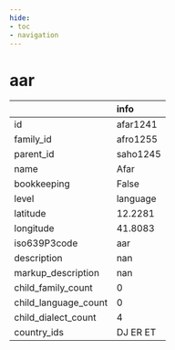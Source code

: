 ```yaml
---
hide:
- toc
- navigation
---
```

# aar
|                      | info     |
|:---------------------|:---------|
| id                   | afar1241 |
| family_id            | afro1255 |
| parent_id            | saho1245 |
| name                 | Afar     |
| bookkeeping          | False    |
| level                | language |
| latitude             | 12.2281  |
| longitude            | 41.8083  |
| iso639P3code         | aar      |
| description          | nan      |
| markup_description   | nan      |
| child_family_count   | 0        |
| child_language_count | 0        |
| child_dialect_count  | 4        |
| country_ids          | DJ ER ET |